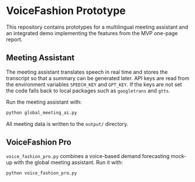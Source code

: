 # VoiceFashion Prototype

This repository contains prototypes for a multilingual meeting assistant and an integrated demo implementing the features from the MVP one-page report.

## Meeting Assistant

The meeting assistant translates speech in real time and stores the transcript so that a summary can be generated later. API keys are read from the environment variables `SPEECH_KEY` and `GPT_KEY`. If the keys are not set the code falls back to local packages such as `googletrans` and `gtts`.

Run the meeting assistant with:

```bash
python global_meeting_ai.py
```

All meeting data is written to the `output/` directory.

## VoiceFashion Pro

`voice_fashion_pro.py` combines a voice-based demand forecasting mock-up with the global meeting assistant. Run it with:

```bash
python voice_fashion_pro.py
```

